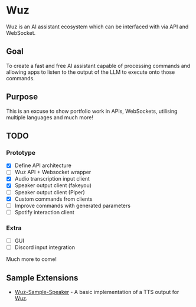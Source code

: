 # Wuz
Wuz is an AI assistant ecosystem which can be interfaced with via API and WebSocket. 

## Goal
To create a fast and free AI assistant capable of processing commands and allowing apps to listen to the output of the LLM to execute onto those commands.

## Purpose
This is an excuse to show portfolio work in APIs, WebSockets, utilising multiple languages and much more!

## TODO 

### Prototype
- [x] Define API architecture
- [ ] Wuz API + Websocket wrapper
- [x] Audio transcription input client
- [x] Speaker output client (fakeyou)
- [ ] Speaker output client (Piper)
- [x] Custom commands from clients 
- [ ] Improve commands with generated parameters
- [ ] Spotify interaction client 

### Extra
- [ ] GUI 
- [ ] Discord input integration

Much more to come!

## Sample Extensions
- [Wuz-Sample-Speaker](https://github.com/FlynnMay/Wuz-Sample-Speaker) - A basic implementation of a TTS output for [Wuz](https://github.com/FlynnMay/Wuz).